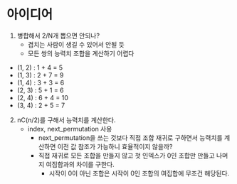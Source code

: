 # 아이디어

1. 병합해서 2/N개 뽑으면 안되나?
	- 겹치는 사람이 생길 수 있어서 안될 듯
	- 모든 쌍의 능력치 조합을 계산하기 어렵다

- (1, 2) : 1 + 4 = 5
- (1, 3) : 2 + 7 = 9 
- (1, 4) : 3 + 3 = 6
- (2, 3) : 5 + 1 = 6
- (2, 4) : 6 + 4 = 10
- (3, 4) : 2 + 5 = 7

2. nC(n/2)를 구해서 능력치를 계산한다.
	- index, next_permutation 사용
		- next_permutation을 쓰는 것보다 직접 조합 재귀로 구하면서 능력치를 계산하면 이전 값 참조가 가능하니 효율적이지 않을까?
		- 직접 재귀로 모든 조합을 만들지 않고 첫 인덱스가 0인 조합만 만들고 나머지 여집합과의 차이를 구한다.
			- 시작이 0이 아닌 조합은 시작이 0인 조합의 여집합에 무조건 해당된다.
